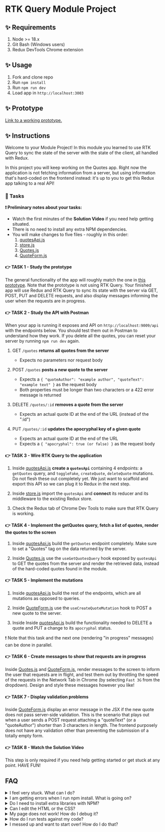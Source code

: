 # RTK Query Module Project

## ✨ Requirements

1. Node >= 18.x
2. Git Bash (Windows users)
3. Redux DevTools Chrome extension

## ✨ Usage

1. Fork and clone repo
2. Run `npm install`
3. Run `npm run dev`
4. Load app in `http://localhost:3003`

## ✨ Prototype

[Link to a working prototype.](https://bloominstituteoftechnology.github.io/W_S10_M1_Project/)

## ✨ Instructions

Welcome to your Module Project! In this module you learned to use RTK Query to sync the state of the server with the state of the client, all handled with Redux.

In this project you will keep working on the Quotes app. Right now the application is not fetching information from a server, but using information that's hard-coded on the frontend instead: it's up to you to get this Redux app talking to a real API!

### 🥷 Tasks

**❗ Preliminary notes about your tasks:**

- Watch the first minutes of the **Solution Video** if you need help getting situated.
- There is no need to install any extra NPM dependencies.
- You will make changes to five files - roughly in this order:
  1. [quotesApi.js](./frontend/state/quotesApi.js)
  2. [store.js](./frontend/state/store.js)
  3. [Quotes.js](./frontend/components/Quotes.js)
  4. [QuoteForm.js](./frontend/components/QuoteForm.js)

#### 👉 TASK 1 - Study the prototype

The general functionality of the app will roughly match the one in [this prototype](https://bloominstituteoftechnology.github.io/W_S10_M1_Project/). Note that the prototype is not using RTK Query. Your finished app will use Redux and RTK Query to sync its state with the server via GET, POST, PUT and DELETE requests, and also display messages informing the user when the requests are in progress.

#### 👉 TASK 2 - Study the API with Postman

When your app is running it exposes and API on `http://localhost:9009/api` with the endpoints below. You should test them out in Postman to understand how they work. If you delete all the quotes, you can reset your server by running `npm run dev` again.

1. GET `/quotes` **returns all quotes from the server**
    - Expects no parameters nor request body

2. POST `/quotes` **posts a new quote to the server**
    - Expects a `{ "quoteAuthor": "example author", "quoteText": "example text" }` as the request body
    - Both properties must be longer than two characters or a 422 error message is returned

3. DELETE `/quotes/:id` **removes a quote from the server**
    - Expects an actual quote ID at the end of the URL (instead of the ":id")

4. PUT `/quotes/:id` **updates the apocryphal key of a given quote**
    - Expects an actual quote ID at the end of the URL
    - Expects a `{ "apocryphal": true (or false) }` as the request body

#### 👉 TASK 3 - Wire RTK Query to the application

1. Inside [quotesApi.js](./frontend/state/quotesApi.js) **create a `quotesApi`** containing 4 endpoints: a `getQuotes` query, and `toggleFake`, `createQuote`, `deleteQuote` mutations. Do not flesh these out completely yet. We just want to scaffold and export this API so we can plug it to Redux in the next step.

2. Inside [store.js](./frontend/state/store.js) import the `quotesApi` and **connect** its reducer and its middleware to the existing Redux store.

3. Check the Redux tab of Chrome Dev Tools to make sure that RTK Query is working.

#### 👉 TASK 4 - Implement the getQuotes query, fetch a list of quotes, render the quotes to the screen

1. Inside [quotesApi.js](./frontend/state/quotesApi.js) build the `getQuotes` endpoint completely. Make sure to set a "Quotes" tag on the data returned by the server.

2. Inside [Quotes.js](./frontend/components/Quotes.js) use the `useGetQuotesQuery` hook exposed by `quotesApi` to GET the quotes from the server and render the retrieved data, instead of the hard-coded quotes found in the module.

#### 👉 TASK 5 - Implement the mutations

1. Inside [quotesApi.js](./frontend/state/quotesApi.js) build the rest of the endpoints, which are all mutations as opposed to queries.

2. Inside [QuoteForm.js](./frontend/components/QuoteForm.js) use the `useCreateQuoteMutation` hook to POST a new quote to the server.

3. Inside Inside [quotesApi.js](./frontend/state/quotesApi.js) build the functionality needed to DELETE a quote and PUT a change to its `apocryphal` status.

❗ Note that this task and the next one (rendering "in progress" messages) can be done in parallel.

#### 👉 TASK 6 - Create messages to show that requests are in progress

Inside [Quotes.js](./frontend/components/Quotes.js) and [QuoteForm.js](./frontend/components/QuoteForm.js), render messages to the screen to inform the user that requests are in flight, and test them out by throttling the speed of the requests in the Network Tab in Chrome (by selecting `Fast 3G` from the dropdown). Design and style these messages however you like!

#### 👉 TASK 7 - Display validation problems

Inside [QuoteForm.js](./frontend/components/QuoteForm.js) display an error message in the JSX if the new quote does not pass server-side validation. This is the scenario that plays out when a user sends a POST request attaching a "quoteText" (or a "quoteAuthor") shorter than 3 characters in length. The frontend purposely does not have any validation other than preventing the submission of a totally empty form.

#### 👉 TASK 8 - Watch the Solution Video

This step is only required if you need help getting started or get stuck at any point. HAVE FUN!

## FAQ

<details>
  <summary>I feel very stuck. What can I do?</summary>

Redo the Guided Project for the module, or check out the Solution Video for this project. In these recordings, an industry expert walks you through their thinking in detail, while they solve the tasks.

</details>

<details>
  <summary>I am getting errors when I run npm install. What is going on?</summary>

This project requires Node >= V18 correctly installed in order to work. Sometimes Node can be misconfigured. Try deleting `node_modules` and running `npm install`. If this fails, try deleting both `node_modules` and `package-lock.json` before reinstalling. If all fails, please request support!

</details>

<details>
  <summary>Do I need to install extra libraries with NPM?</summary>

No. Everything you need should be installed already.

</details>

<details>
  <summary>Can I edit the HTML or the CSS?</summary>

You can edit the CSS of the project to give it a personal touch so you can add it to your portfolio, but only after you've finished your tasks!

</details>

<details>
  <summary>My page does not work! How do I debug it?</summary>

Remember to use console.logs and breakpoints to troubleshoot your code. Do not panic if you see errors in the console, just read them carefully looking for clues. Also keep an eye on the Redux DevTools.

</details>

<details>
  <summary>How do I run tests against my code?</summary>

There are no automatic tests in this project. Feel free to write some, though! All necessary libraries are installed.

</details>

<details>
  <summary>I messed up and want to start over! How do I do that?</summary>

Do NOT delete your repository from GitHub! Instead, commit frequently as you work. This in practice creates restore points. If you find yourself in a mess, use git reset --hard to simply discard all changes to your code since your last commit. If you are dead-set on restarting the challenge from scratch, you can do this with Git as well. Research how to reset --hard to a specific commit.

</details>
